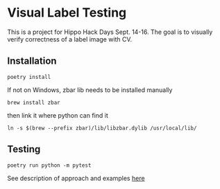 # Visual Label Testing
This is a project for Hippo Hack Days Sept. 14-16.  The goal is to visually verify correctness of a label image with CV.  

## Installation
```shell
poetry install
```
If not on Windows, zbar lib needs to be installed manually
```shell
brew install zbar
```
then link it where python can find it
```shell
ln -s $(brew --prefix zbar)/lib/libzbar.dylib /usr/local/lib/
```

## Testing
```shell
poetry run python -m pytest
```
See description of approach and examples [here](doc/approach.md)